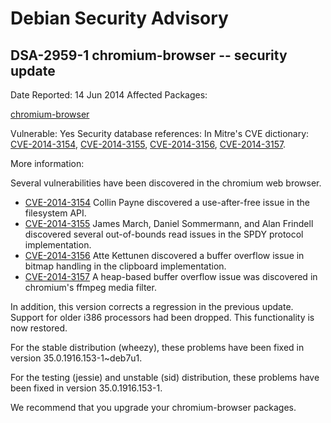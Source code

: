 
Debian Security Advisory
========================


DSA-2959-1 chromium-browser -- security update
----------------------------------------------



Date Reported:
14 Jun 2014
Affected Packages:

[chromium-browser](https://packages.debian.org/src:chromium-browser)

Vulnerable:
Yes
Security database references:
In Mitre's CVE dictionary: [CVE-2014-3154](https://security-tracker.debian.org/tracker/CVE-2014-3154), [CVE-2014-3155](https://security-tracker.debian.org/tracker/CVE-2014-3155), [CVE-2014-3156](https://security-tracker.debian.org/tracker/CVE-2014-3156), [CVE-2014-3157](https://security-tracker.debian.org/tracker/CVE-2014-3157).  

More information:

Several vulnerabilities have been discovered in the chromium web browser.


* [CVE-2014-3154](https://security-tracker.debian.org/tracker/CVE-2014-3154)
Collin Payne discovered a use-after-free issue in the filesystem API.
* [CVE-2014-3155](https://security-tracker.debian.org/tracker/CVE-2014-3155)
James March, Daniel Sommermann, and Alan Frindell discovered several
 out-of-bounds read issues in the SPDY protocol implementation.
* [CVE-2014-3156](https://security-tracker.debian.org/tracker/CVE-2014-3156)
Atte Kettunen discovered a buffer overflow issue in bitmap handling
 in the clipboard implementation.
* [CVE-2014-3157](https://security-tracker.debian.org/tracker/CVE-2014-3157)
A heap-based buffer overflow issue was discovered in chromium's
 ffmpeg media filter.


In addition, this version corrects a regression in the previous update.
Support for older i386 processors had been dropped. This functionality
is now restored.


For the stable distribution (wheezy), these problems have been fixed in
version 35.0.1916.153-1~deb7u1.


For the testing (jessie) and unstable (sid) distribution, these problems
have been fixed in version 35.0.1916.153-1.


We recommend that you upgrade your chromium-browser packages.





